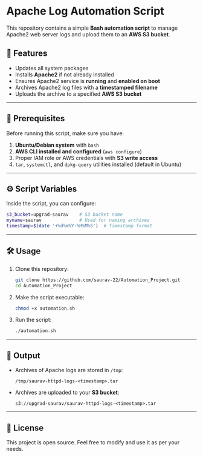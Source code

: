 # Apache Log Automation Script

This repository contains a simple **Bash automation script** to manage Apache2 web server logs and upload them to an **AWS S3 bucket**.

## 📌 Features
- Updates all system packages  
- Installs **Apache2** if not already installed  
- Ensures Apache2 service is **running** and **enabled on boot**  
- Archives Apache2 log files with a **timestamped filename**  
- Uploads the archive to a specified **AWS S3 bucket**  

---

## 🚀 Prerequisites
Before running this script, make sure you have:

1. **Ubuntu/Debian system** with `bash`
2. **AWS CLI installed and configured** (`aws configure`)
3. Proper IAM role or AWS credentials with **S3 write access**
4. `tar`, `systemctl`, and `dpkg-query` utilities installed (default in Ubuntu)

---

## ⚙️ Script Variables
Inside the script, you can configure:

```bash
s3_bucket=upgrad-saurav    # S3 bucket name
myname=saurav              # Used for naming archives
timestamp=$(date '+%d%m%Y-%H%M%S')  # Timestamp format
```

---

## 🛠️ Usage

1. Clone this repository:
   ```bash
   git clone https://github.com/saurav-22/Automation_Project.git
   cd Automation_Project
   ```

2. Make the script executable:
   ```bash
   chmod +x automation.sh
   ```

3. Run the script:
   ```bash
   ./automation.sh
   ```

---

## 📂 Output
- Archives of Apache logs are stored in `/tmp`:
  ```
  /tmp/saurav-httpd-logs-<timestamp>.tar
  ```
- Archives are uploaded to your **S3 bucket**:
  ```
  s3://upgrad-saurav/saurav-httpd-logs-<timestamp>.tar
  ```

---

## 📜 License
This project is open source. Feel free to modify and use it as per your needs.
